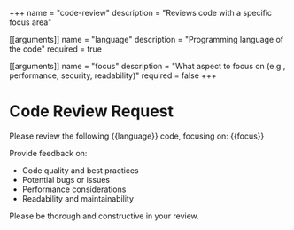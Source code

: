 +++
name = "code-review"
description = "Reviews code with a specific focus area"

[[arguments]]
name = "language"
description = "Programming language of the code"
required = true

[[arguments]]
name = "focus"
description = "What aspect to focus on (e.g., performance, security, readability)"
required = false
+++

# Code Review Request

Please review the following {{language}} code, focusing on: {{focus}}

Provide feedback on:
- Code quality and best practices
- Potential bugs or issues
- Performance considerations
- Readability and maintainability

Please be thorough and constructive in your review.
